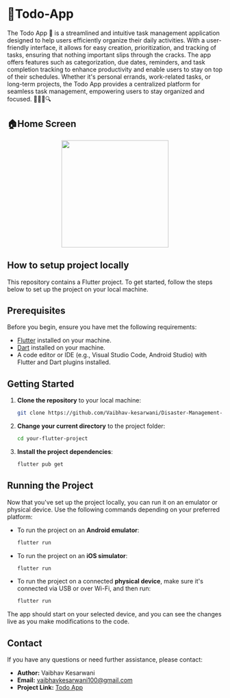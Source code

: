 # 📝Todo-App

The Todo App 📝 is a streamlined and intuitive task management application designed to help users efficiently organize their daily activities. With a user-friendly interface, it allows for easy creation, prioritization, and tracking of tasks, ensuring that nothing important slips through the cracks. The app offers features such as categorization, due dates, reminders, and task completion tracking to enhance productivity and enable users to stay on top of their schedules. Whether it's personal errands, work-related tasks, or long-term projects, the Todo App provides a centralized platform for seamless task management, empowering users to stay organized and focused. 🚀✅📅🔍

## 🏠Home Screen

<p align="center">
<img width="250" src="https://github.com/Vaibhav-kesarwani/Todo-App/assets/116189379/5829df23-1976-4222-96cc-44bd5cf58262">
</p>

## How to setup project locally

This repository contains a Flutter project. To get started, follow the steps below to set up the project on your local machine.

## Prerequisites

Before you begin, ensure you have met the following requirements:

- [Flutter](https://flutter.dev/) installed on your machine.
- [Dart](https://dart.dev/) installed on your machine.
- A code editor or IDE (e.g., Visual Studio Code, Android Studio) with Flutter and Dart plugins installed.

## Getting Started

1. **Clone the repository** to your local machine:

   ```bash
   git clone https://github.com/Vaibhav-kesarwani/Disaster-Management-App.git
   

2. **Change your current directory** to the project folder:

   ```bash
   cd your-flutter-project
   

3. **Install the project dependencies**:

   ```bash
   flutter pub get
   

## Running the Project

Now that you've set up the project locally, you can run it on an emulator or physical device. Use the following commands depending on your preferred platform:

- To run the project on an **Android emulator**:

   ```bash
   flutter run
   

- To run the project on an **iOS simulator**:

   ```bash
   flutter run
   

- To run the project on a connected **physical device**, make sure it's connected via USB or over Wi-Fi, and then run:

   ```bash
   flutter run
   

The app should start on your selected device, and you can see the changes live as you make modifications to the code.

## Contact

If you have any questions or need further assistance, please contact:

- **Author:** Vaibhav Kesarwani
- **Email:** vaibhavkesarwani100@gmail.com
- **Project Link:** [Todo App](https://github.com/Vaibhav-kesarwani/Todo-App)
